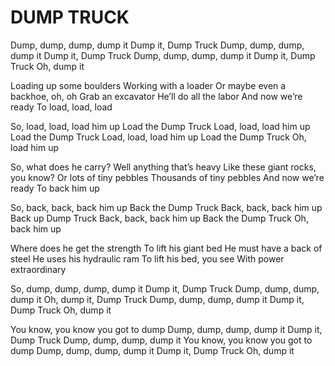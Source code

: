 # DUMP TRUCK

Dump, dump, dump, dump it
Dump it, Dump Truck
Dump, dump, dump, dump it
Dump it, Dump Truck
Dump, dump, dump, dump it
Dump it, Dump Truck
Oh, dump it

Loading up some boulders
Working with a loader
Or maybe even a backhoe, oh, oh
Grab an excavator
He’ll do all the labor
And now we’re ready
To load, load, load

So, load, load, load him up
Load the Dump Truck
Load, load, load him up
Load the Dump Truck
Load, load, load him up
Load the Dump Truck
Oh, load him up

So, what does he carry?
Well anything that’s heavy
Like these giant rocks, you know?
Or lots of tiny pebbles
Thousands of tiny pebbles
And now we’re ready
To back him up

So, back, back, back him up
Back the Dump Truck
Back, back, back him up
Back up Dump Truck
Back, back, back him up
Back the Dump Truck
Oh, back him up

Where does he get the strength
To lift his giant bed
He must have a back of steel
He uses his hydraulic ram
To lift his bed, you see
With power extraordinary

So, dump, dump, dump, dump it
Dump it, Dump Truck
Dump, dump, dump, dump it
Oh, dump it, Dump Truck
Dump, dump, dump, dump it
Dump it, Dump Truck
Oh, dump it

You know, you know you got to dump
Dump, dump, dump, dump it
Dump it, Dump Truck
Dump, dump, dump, dump it
You know, you know you got to dump
Dump, dump, dump, dump it
Dump it, Dump Truck
Oh, dump it